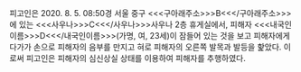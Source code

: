 피고인은 2020. 8. 5. 08:50경 서울 중구 <<<구아래주소>>>B<<</구아래주소>>>에 있는 <<<사우나>>>C<<</사우나>>>사우나 2층 휴게실에서, 피해자 <<<내국인이름>>>D<<</내국인이름>>>(가명, 여, 23세)이 잠들어 있는 것을 보고 피해자에게 다가가 손으로 피해자의 음부를 만지고 혀로 피해자의 오른쪽 발목과 발등을 핥았다.
이로써 피고인은 피해자의 심신상실 상태를 이용하여 피해자를 추행하였다.